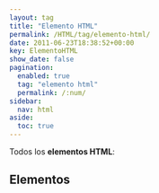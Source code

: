 ```yaml
---
layout: tag
title: "Elemento HTML"
permalink: /HTML/tag/elemento-html/
date: 2011-06-23T18:38:52+00:00
key: ElementoHTML
show_date: false
pagination: 
  enabled: true
  tag: "elemento html"
  permalink: /:num/    
sidebar:
  nav: html
aside:
  toc: true
---
```


Todos los <strong>elementos HTML</strong>:
<h2>Elementos</h2>